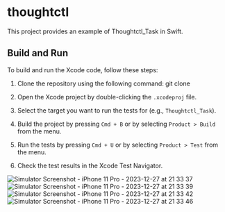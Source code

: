 # thoughtctl

This project provides an example of Thoughtctl_Task in Swift.

## Build and Run

To build and run the Xcode code, follow these steps:

1. Clone the repository using the following command:
   git clone <repository-url>

2. Open the Xcode project by double-clicking the `.xcodeproj` file.

3. Select the target you want to run the tests for (e.g., `Thoughtctl_Task`).

4. Build the project by pressing `Cmd + B` or by selecting `Product > Build` from the menu.

5. Run the tests by pressing `Cmd + U` or by selecting `Product > Test` from the menu.

6. Check the test results in the Xcode Test Navigator.


![Simulator Screenshot - iPhone 11 Pro - 2023-12-27 at 21 33 37](https://github.com/Bibhishan/thoughtctl/assets/29226313/a4cf3ca7-96df-4db9-ae6a-f4021ba2b2e5)
![Simulator Screenshot - iPhone 11 Pro - 2023-12-27 at 21 33 39](https://github.com/Bibhishan/thoughtctl/assets/29226313/77f046dc-f950-480d-881d-3815b618761f)
![Simulator Screenshot - iPhone 11 Pro - 2023-12-27 at 21 33 42](https://github.com/Bibhishan/thoughtctl/assets/29226313/3ccd9130-cde1-4a02-9911-c84127bb6044)
![Simulator Screenshot - iPhone 11 Pro - 2023-12-27 at 21 33 46](https://github.com/Bibhishan/thoughtctl/assets/29226313/ce7dd38b-4603-4e31-9152-3a93bd279a9f)
